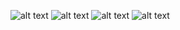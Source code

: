 ![alt text](https://github.com/etinaude/Maker-Stuff/blob/master/Decimal%20Clock/MVIMG_20190917_191913.jpg)
![alt text](https://github.com/etinaude/Maker-Stuff/blob/master/Decimal%20Clock/MVIMG_20190917_191921.jpg)
![alt text](https://github.com/etinaude/Maker-Stuff/blob/master/Decimal%20Clock/MVIMG_20190917_191925.jpg)
![alt text](https://github.com/etinaude/Maker-Stuff/blob/master/Decimal%20Clock/MVIMG_20190917_191930.jpg)
